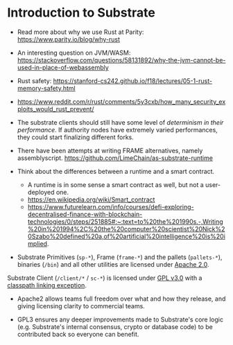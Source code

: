 # Introduction to Substrate

- Read more about why we use Rust at Parity: https://www.parity.io/blog/why-rust

- An interesting question on JVM/WASM: https://stackoverflow.com/questions/58131892/why-the-jvm-cannot-be-used-in-place-of-webassembly

- Rust safety: https://stanford-cs242.github.io/f18/lectures/05-1-rust-memory-safety.html
- https://www.reddit.com/r/rust/comments/5y3cxb/how_many_security_exploits_would_rust_prevent/

- The substrate clients should still have some level of _determinism in their performance_. If
  authority nodes have extremely varied performances, they could start finalizing different forks.

- There have been attempts at writing FRAME alternatives, namely assemblyscript. https://github.com/LimeChain/as-substrate-runtime

- Think about the differences between a runtime and a smart contract.

  - A runtime is in some sense a smart contract as well, but not a user-deployed one.
  - https://en.wikipedia.org/wiki/Smart_contract
  - https://www.futurelearn.com/info/courses/defi-exploring-decentralised-finance-with-blockchain-technologies/0/steps/251885#:~:text=to%20the%201990s.-,Writing%20in%201994%2C%20the%20computer%20scientist%20Nick%20Szabo%20defined%20a,of%20artificial%20intelligence%20is%20implied.

- Substrate Primitives (`sp-*`), Frame (`frame-*`) and the pallets (`pallets-*`), binaries (`/bin`)
  and all other utilities are licensed under [Apache
  2.0](https://www.apache.org/licenses/LICENSE-2.0.html).

Substrate Client (`/client/*` / `sc-*`) is licensed under [GPL
v3.0](https://www.gnu.org/licenses/gpl-3.0.html) with a [classpath linking
exception](https://www.gnu.org/software/classpath/license.html).

- Apache2 allows teams full freedom over what and how they release, and giving licensing clarity to
  commercial teams.

- GPL3 ensures any deeper improvements made to Substrate's core logic (e.g. Substrate's internal
  consensus, crypto or database code) to be contributed back so everyone can benefit.
